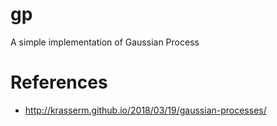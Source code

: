 # gp
A simple implementation of Gaussian Process


# References
- http://krasserm.github.io/2018/03/19/gaussian-processes/
